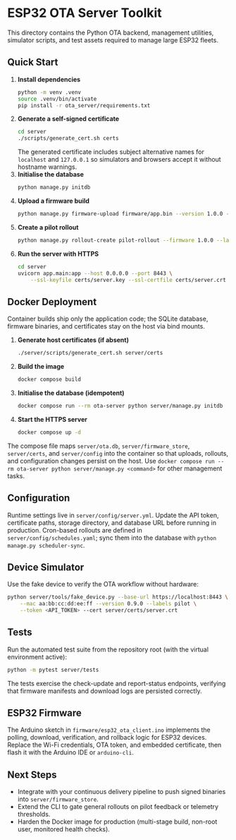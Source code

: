 # ESP32 OTA Server Toolkit

This directory contains the Python OTA backend, management utilities, simulator scripts, and test assets required to manage large ESP32 fleets.

## Quick Start

1. **Install dependencies**
   ```bash
   python -m venv .venv
   source .venv/bin/activate
   pip install -r ota_server/requirements.txt
   ```
2. **Generate a self-signed certificate**
   ```bash
   cd server
   ./scripts/generate_cert.sh certs
   ```
   The generated certificate includes subject alternative names for `localhost` and `127.0.0.1` so simulators and browsers accept it without hostname warnings.
3. **Initialise the database**
   ```bash
   python manage.py initdb
   ```
4. **Upload a firmware build**
   ```bash
   python manage.py firmware-upload firmware/app.bin --version 1.0.0 --channel pilot --notes "Pilot build" --pilot-ready
   ```
5. **Create a pilot rollout**
   ```bash
   python manage.py rollout-create pilot-rollout --firmware 1.0.0 --label pilot --stage pilot --activate
   ```
6. **Run the server with HTTPS**
   ```bash
   cd server
   uvicorn app.main:app --host 0.0.0.0 --port 8443 \
       --ssl-keyfile certs/server.key --ssl-certfile certs/server.crt
   ```

## Docker Deployment

Container builds ship only the application code; the SQLite database, firmware binaries, and certificates stay on the host via bind mounts.

1. **Generate host certificates (if absent)**
   ```bash
   ./server/scripts/generate_cert.sh server/certs
   ```
2. **Build the image**
   ```bash
   docker compose build
   ```
3. **Initialise the database (idempotent)**
   ```bash
   docker compose run --rm ota-server python server/manage.py initdb
   ```
4. **Start the HTTPS server**
   ```bash
   docker compose up -d
   ```

The compose file maps `server/ota.db`, `server/firmware_store`, `server/certs`, and `server/config` into the container so that uploads, rollouts, and configuration changes persist on the host. Use `docker compose run --rm ota-server python server/manage.py <command>` for other management tasks.

## Configuration

Runtime settings live in `server/config/server.yml`. Update the API token, certificate paths, storage directory, and database URL before running in production. Cron-based rollouts are defined in `server/config/schedules.yaml`; sync them into the database with `python manage.py scheduler-sync`.

## Device Simulator

Use the fake device to verify the OTA workflow without hardware:
```bash
python server/tools/fake_device.py --base-url https://localhost:8443 \
    --mac aa:bb:cc:dd:ee:ff --version 0.9.0 --labels pilot \
    --token <API_TOKEN> --cert server/certs/server.crt
```

## Tests

Run the automated test suite from the repository root (with the virtual environment active):
```bash
python -m pytest server/tests
```

The tests exercise the check-update and report-status endpoints, verifying that firmware manifests and download logs are persisted correctly.

## ESP32 Firmware

The Arduino sketch in `firmware/esp32_ota_client.ino` implements the polling, download, verification, and rollback logic for ESP32 devices. Replace the Wi-Fi credentials, OTA token, and embedded certificate, then flash it with the Arduino IDE or `arduino-cli`.

## Next Steps

- Integrate with your continuous delivery pipeline to push signed binaries into `server/firmware_store`.
- Extend the CLI to gate general rollouts on pilot feedback or telemetry thresholds.
- Harden the Docker image for production (multi-stage build, non-root user, monitored health checks).

